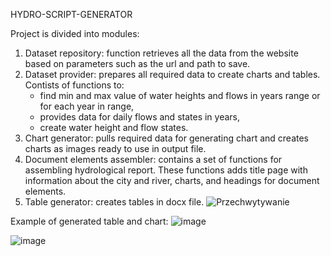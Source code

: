 HYDRO-SCRIPT-GENERATOR

Project is divided into modules:  
1. Dataset repository:  function retrieves all the data from the website based on
 parameters such as the url and path to save.       
2. Dataset provider: prepares all required data to create charts and tables.
   Contists of functions to:
    - find min and max value of water heights and flows in years range
   or for each year in range,
    - provides data for daily flows and states in years,
    - create water height and flow states.
3. Chart generator: pulls required data for generating chart and creates charts
   as images ready to use in output file.
4. Document elements assembler: contains a set of functions for assembling
   hydrological report. These functions adds title page with information
    about the city and river, charts, and headings for document elements.
5. Table generator: creates tables in docx file. 
![Przechwytywanie](https://github.com/OlgaDzieminska/hydro-script-generator/assets/93330676/9cc07df3-d924-453a-ba13-cdd9f0cedcc2) 

Example of generated table and chart:
![image](https://github.com/OlgaDzieminska/hydro-script-generator/assets/93330676/a5764d14-89b5-48c9-846e-d1381b99e198)



![image](https://github.com/OlgaDzieminska/hydro-script-generator/assets/93330676/ccd82f02-bf1b-4a2f-ad25-b8e144730adc)
